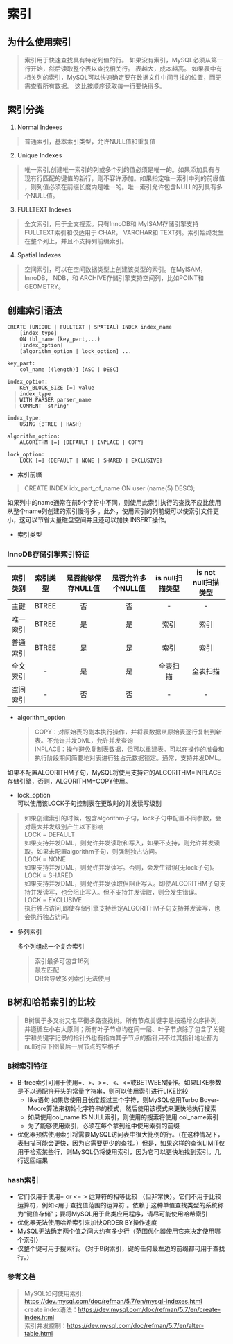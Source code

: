 # 索引
## 为什么使用索引<br>
>索引用于快速查找具有特定列值的行。 如果没有索引，MySQL必须从第一行开始，然后读取整个表以查找相关行。 表越大，成本越高。 如果表中有相关列的索引，MySQL可以快速确定要在数据文件中间寻找的位置，而无需查看所有数据。 这比按顺序读取每一行要快得多。<br>

## 索引分类<br>
1. Normal Indexes
> 普通索引，基本索引类型，允许NULL值和重复值

2. Unique Indexes
> 唯一索引,创建唯一索引的列或多个列的值必须是唯一的。如果添加具有与现有行匹配的键值的新行，则不容许添加。如果指定唯一索引中列的前缀值 ，则列值必须在前缀长度内是唯一的。唯一索引允许包含NULL的列具有多个NULL值。

3. FULLTEXT Indexes
> 全文索引，用于全文搜索。只有InnoDB和 MyISAM存储引擎支持 FULLTEXT索引和仅适用于 CHAR， VARCHAR和 TEXT列。索引始终发生在整个列上，并且不支持列前缀索引。

4. Spatial Indexes
> 空间索引，可以在空间数据类型上创建该类型的索引。在MyISAM， InnoDB， NDB，和 ARCHIVE存储引擎支持空间列，比如POINT和 GEOMETRY。

## 创建索引语法
```
CREATE [UNIQUE | FULLTEXT | SPATIAL] INDEX index_name
    [index_type]
    ON tbl_name (key_part,...)
    [index_option]
    [algorithm_option | lock_option] ...

key_part:
    col_name [(length)] [ASC | DESC]

index_option:
    KEY_BLOCK_SIZE [=] value
  | index_type
  | WITH PARSER parser_name
  | COMMENT 'string'

index_type:
    USING {BTREE | HASH}

algorithm_option:
    ALGORITHM [=] {DEFAULT | INPLACE | COPY}

lock_option:
    LOCK [=] {DEFAULT | NONE | SHARED | EXCLUSIVE}
```
* 索引前缀

> CREATE INDEX idx_part_of_name ON user (name(5) DESC);

如果列中的name通常在前5个字符中不同，则使用此索引执行的查找不应比使用从整个name列创建的索引慢得多 。此外，使用索引的列前缀可以使索引文件更小，这可以节省大量磁盘空间并且还可以加快 INSERT操作。

* 索引类型

 ### InnoDB存储引擎索引特征

 |索引类别|索引类型| 是否能够保存NULL值 | 是否允许多个NULL值 |is null扫描类型 | is not null扫描类型
 | :-----:|  :-----: | :-----: | :-----: | :-----: |:-----: |
 |主键|BTREE |否|否|-|-|
 |唯一索引|BTREE |是|是|索引|索引|
 |普通索引|BTREE |是|是|索引|索引|
 |全文索引|- |是|是|全表扫描|全表扫描|
 |空间索引|- |否|否|-|-|

 * algorithm_option

    > COPY：对原始表的副本执行操作，并将表数据从原始表逐行复制到新表。不允许并发DML，允许并发查询<br>
 INPLACE：操作避免复制表数据，但可以重建表。可以在操作的准备和执行阶段期间简要地对表进行独占元数据锁定。通常，支持并发DML。

如果不配置ALGORITHM子句，MySQL将使用支持它的ALGORITHM=INPLACE存储引擎，否则，ALGORITHM=COPY使用。


 * lock_option<br>
 可以使用该LOCK子句控制表在更改时的并发读写级别
  > 如果创建索引的时候，包含algorithm子句，lock子句中配置不同参数，会对最大并发级别产生以下影响<br>
    LOCK = DEFAULT<br>
    如果支持并发DML，则允许并发读取和写入，如果不支持，则允许并发读取。如果未配置algorithm子句，则强制独占访问。<br>
    LOCK = NONE<br>
    如果支持并发DML，则允许并发读写。否则，会发生错误(无lock子句)。<br>
    LOCK = SHARED<br>
    如果支持并发DML，则允许并发读取但阻止写入。即使ALGORITHM子句支持并发读写，也会阻止写入。但不支持并发读取，则会发生错误。<br>
    LOCK = EXCLUSIVE <br>
    执行独占访问,即使存储引擎支持给定ALGORITHM子句支持并发读写，也会执行独占访问。


  * 多列索引

    多个列组成一个复合索引

    > 索引最多可包含16列<br>
最左匹配<br>
OR会导致多列索引无法使用

## B树和哈希索引的比较
> B树属于多叉树又名平衡多路查找树。所有节点关键字是按递增次序排列，并遵循左小右大原则；所有叶子节点均在同一层、叶子节点除了包含了关键字和关键字记录的指针外也有指向其子节点的指针只不过其指针地址都为null对应下图最后一层节点的空格子
### B树索引特征
* B-tree索引可用于使用=、>、>=、<、<=或BETWEEN操作。如果LIKE参数是不以通配符开头的常量字符串，则可以使用索引进行LIKE比较
  * like语句 如果您使用且长度超过三个字符，则MySQL使用Turbo Boyer-Moore算法来初始化字符串的模式，然后使用该模式来更快地执行搜索
  * 如果使用col_name IS NULL索引，则使用的搜索将使用 col_name索引
  * 为了能够使用索引，必须在每个拿到组中使用索引的前缀
* 优化器预估使用索引将需要MySQL访问表中很大比例的行。（在这种情况下，表扫描可能会更快，因为它需要更少的查找。）但是，如果这样的查询LIMIT仅用于检索某些行，则MySQL仍将使用索引，因为它可以更快地找到索引。几行返回结果
### hash索引
* 它们仅用于使用= or <= > 运算符的相等比较 （但非常快）。它们不用于比较运算符，例如<用于查找值范围的运算符 。依赖于这种单值查找类型的系统称为“键值存储”；要将MySQL用于此类应用程序，请尽可能使用哈希索引
* 优化器无法使用哈希索引来加快ORDER BY操作速度
* MySQL无法确定两个值之间大约有多少行（范围优化器使用它来决定使用哪个索引）
* 仅整个键可用于搜索行。（对于B树索引，键的任何最左边的前缀都可用于查找行。）

### 参考文档

  > MySQL如何使用索引: https://dev.mysql.com/doc/refman/5.7/en/mysql-indexes.html<br>
  create index语法：https://dev.mysql.com/doc/refman/5.7/en/create-index.html<br>
  索引并发控制：https://dev.mysql.com/doc/refman/5.7/en/alter-table.html

